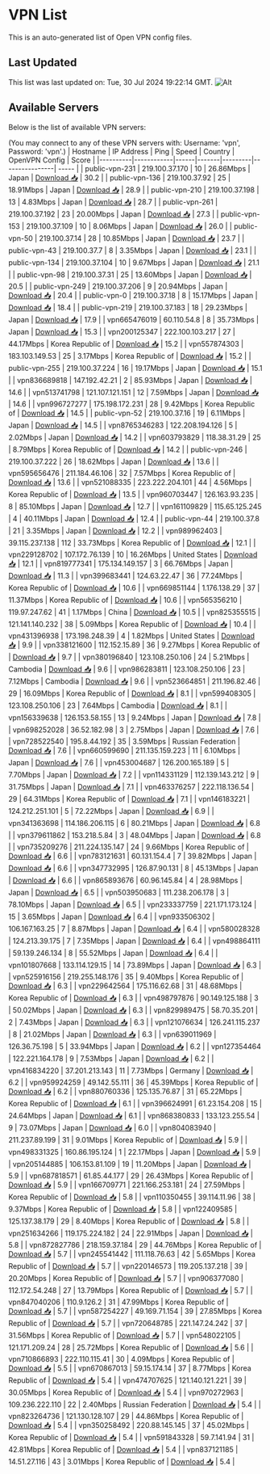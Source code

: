 # VPN List

This is an auto-generated list of Open VPN config files.

## Last Updated

This list was last updated on: Tue, 30 Jul 2024 19:22:14 GMT.
![Alt](https://repobeats.axiom.co/api/embed/186b98318ef1479477931607c1ad7d823f12451f.svg "Repobeats analytics image")

## Available Servers

Below is the list of available VPN servers:

(You may connect to any of these VPN servers with: Username: 'vpn', Password: 'vpn'.)
| Hostname | IP Address | Ping | Speed | Country | OpenVPN Config | Score |
|----------|------------|------|-------|---------|----------------| ----- |
| public-vpn-231 | 219.100.37.170 | 10 | 26.86Mbps | Japan | [Download 📥](./configs/server_0_JP.ovpn) | 30.2 |
| public-vpn-136 | 219.100.37.92 | 25 | 18.91Mbps | Japan | [Download 📥](./configs/server_1_JP.ovpn) | 28.9 |
| public-vpn-210 | 219.100.37.198 | 13 | 4.83Mbps | Japan | [Download 📥](./configs/server_2_JP.ovpn) | 28.7 |
| public-vpn-261 | 219.100.37.192 | 23 | 20.00Mbps | Japan | [Download 📥](./configs/server_3_JP.ovpn) | 27.3 |
| public-vpn-153 | 219.100.37.109 | 10 | 8.06Mbps | Japan | [Download 📥](./configs/server_4_JP.ovpn) | 26.0 |
| public-vpn-50 | 219.100.37.14 | 28 | 10.85Mbps | Japan | [Download 📥](./configs/server_5_JP.ovpn) | 23.7 |
| public-vpn-43 | 219.100.37.7 | 8 | 3.35Mbps | Japan | [Download 📥](./configs/server_6_JP.ovpn) | 23.1 |
| public-vpn-134 | 219.100.37.104 | 10 | 9.67Mbps | Japan | [Download 📥](./configs/server_7_JP.ovpn) | 21.1 |
| public-vpn-98 | 219.100.37.31 | 25 | 13.60Mbps | Japan | [Download 📥](./configs/server_8_JP.ovpn) | 20.5 |
| public-vpn-249 | 219.100.37.206 | 9 | 20.94Mbps | Japan | [Download 📥](./configs/server_9_JP.ovpn) | 20.4 |
| public-vpn-0 | 219.100.37.18 | 8 | 15.17Mbps | Japan | [Download 📥](./configs/server_10_JP.ovpn) | 18.4 |
| public-vpn-219 | 219.100.37.183 | 18 | 29.23Mbps | Japan | [Download 📥](./configs/server_11_JP.ovpn) | 17.9 |
| vpn665476019 | 60.110.54.8 | 8 | 35.73Mbps | Japan | [Download 📥](./configs/server_12_JP.ovpn) | 15.3 |
| vpn200125347 | 222.100.103.217 | 27 | 44.17Mbps | Korea Republic of | [Download 📥](./configs/server_13_KR.ovpn) | 15.2 |
| vpn557874303 | 183.103.149.53 | 25 | 3.17Mbps | Korea Republic of | [Download 📥](./configs/server_14_KR.ovpn) | 15.2 |
| public-vpn-255 | 219.100.37.224 | 16 | 19.17Mbps | Japan | [Download 📥](./configs/server_15_JP.ovpn) | 15.1 |
| vpn836689818 | 147.192.42.21 | 2 | 85.93Mbps | Japan | [Download 📥](./configs/server_16_JP.ovpn) | 14.6 |
| vpn513741798 | 121.107.121.151 | 12 | 7.59Mbps | Japan | [Download 📥](./configs/server_17_JP.ovpn) | 14.6 |
| vpn996727277 | 175.198.172.231 | 28 | 9.42Mbps | Korea Republic of | [Download 📥](./configs/server_18_KR.ovpn) | 14.5 |
| public-vpn-52 | 219.100.37.16 | 19 | 6.11Mbps | Japan | [Download 📥](./configs/server_19_JP.ovpn) | 14.5 |
| vpn8765346283 | 122.208.194.126 | 5 | 2.02Mbps | Japan | [Download 📥](./configs/server_20_JP.ovpn) | 14.2 |
| vpn603793829 | 118.38.31.29 | 25 | 8.79Mbps | Korea Republic of | [Download 📥](./configs/server_21_KR.ovpn) | 14.2 |
| public-vpn-246 | 219.100.37.222 | 26 | 18.62Mbps | Japan | [Download 📥](./configs/server_22_JP.ovpn) | 13.6 |
| vpn595656476 | 211.184.46.106 | 32 | 7.57Mbps | Korea Republic of | [Download 📥](./configs/server_23_KR.ovpn) | 13.6 |
| vpn521088335 | 223.222.204.101 | 44 | 4.56Mbps | Korea Republic of | [Download 📥](./configs/server_24_KR.ovpn) | 13.5 |
| vpn960703447 | 126.163.93.235 | 8 | 85.10Mbps | Japan | [Download 📥](./configs/server_25_JP.ovpn) | 12.7 |
| vpn161109829 | 115.65.125.245 | 4 | 40.11Mbps | Japan | [Download 📥](./configs/server_26_JP.ovpn) | 12.4 |
| public-vpn-44 | 219.100.37.8 | 21 | 3.35Mbps | Japan | [Download 📥](./configs/server_27_JP.ovpn) | 12.2 |
| vpn989962403 | 39.115.237.138 | 112 | 33.73Mbps | Korea Republic of | [Download 📥](./configs/server_28_KR.ovpn) | 12.1 |
| vpn229128702 | 107.172.76.139 | 10 | 16.26Mbps | United States | [Download 📥](./configs/server_29_US.ovpn) | 12.1 |
| vpn819777341 | 175.134.149.157 | 3 | 66.76Mbps | Japan | [Download 📥](./configs/server_30_JP.ovpn) | 11.3 |
| vpn399683441 | 124.63.22.47 | 36 | 77.24Mbps | Korea Republic of | [Download 📥](./configs/server_31_KR.ovpn) | 10.6 |
| vpn669851144 | 1.176.138.29 | 37 | 11.37Mbps | Korea Republic of | [Download 📥](./configs/server_32_KR.ovpn) | 10.6 |
| vpn565356210 | 119.97.247.62 | 41 | 1.17Mbps | China | [Download 📥](./configs/server_33_CN.ovpn) | 10.5 |
| vpn825355515 | 121.141.140.232 | 38 | 5.09Mbps | Korea Republic of | [Download 📥](./configs/server_34_KR.ovpn) | 10.4 |
| vpn431396938 | 173.198.248.39 | 4 | 1.82Mbps | United States | [Download 📥](./configs/server_35_US.ovpn) | 9.9 |
| vpn338121600 | 112.152.15.89 | 36 | 9.27Mbps | Korea Republic of | [Download 📥](./configs/server_36_KR.ovpn) | 9.7 |
| vpn380196840 | 123.108.250.106 | 24 | 5.21Mbps | Cambodia | [Download 📥](./configs/server_37_KH.ovpn) | 9.6 |
| vpn986283811 | 123.108.250.106 | 23 | 7.12Mbps | Cambodia | [Download 📥](./configs/server_38_KH.ovpn) | 9.6 |
| vpn523664851 | 211.196.82.46 | 29 | 16.09Mbps | Korea Republic of | [Download 📥](./configs/server_39_KR.ovpn) | 8.1 |
| vpn599408305 | 123.108.250.106 | 23 | 7.64Mbps | Cambodia | [Download 📥](./configs/server_40_KH.ovpn) | 8.1 |
| vpn156339638 | 126.153.58.155 | 13 | 9.24Mbps | Japan | [Download 📥](./configs/server_41_JP.ovpn) | 7.8 |
| vpn698252028 | 36.52.182.98 | 3 | 2.75Mbps | Japan | [Download 📥](./configs/server_42_JP.ovpn) | 7.6 |
| vpn728522540 | 195.8.44.192 | 35 | 3.59Mbps | Russian Federation | [Download 📥](./configs/server_43_RU.ovpn) | 7.6 |
| vpn660599690 | 211.135.159.223 | 11 | 6.10Mbps | Japan | [Download 📥](./configs/server_44_JP.ovpn) | 7.6 |
| vpn453004687 | 126.200.165.189 | 5 | 7.70Mbps | Japan | [Download 📥](./configs/server_45_JP.ovpn) | 7.2 |
| vpn114331129 | 112.139.143.212 | 9 | 31.75Mbps | Japan | [Download 📥](./configs/server_46_JP.ovpn) | 7.1 |
| vpn463376257 | 222.118.136.54 | 29 | 64.31Mbps | Korea Republic of | [Download 📥](./configs/server_47_KR.ovpn) | 7.1 |
| vpn146183221 | 124.212.251.101 | 5 | 72.22Mbps | Japan | [Download 📥](./configs/server_48_JP.ovpn) | 6.9 |
| vpn341363698 | 114.186.206.115 | 6 | 80.21Mbps | Japan | [Download 📥](./configs/server_49_JP.ovpn) | 6.8 |
| vpn379611862 | 153.218.5.84 | 3 | 48.04Mbps | Japan | [Download 📥](./configs/server_50_JP.ovpn) | 6.8 |
| vpn735209276 | 211.224.135.147 | 24 | 9.66Mbps | Korea Republic of | [Download 📥](./configs/server_51_KR.ovpn) | 6.6 |
| vpn783121631 | 60.131.154.4 | 7 | 39.82Mbps | Japan | [Download 📥](./configs/server_52_JP.ovpn) | 6.6 |
| vpn347732995 | 126.87.90.131 | 8 | 45.13Mbps | Japan | [Download 📥](./configs/server_53_JP.ovpn) | 6.6 |
| vpn865893676 | 60.96.145.84 | 4 | 28.98Mbps | Japan | [Download 📥](./configs/server_54_JP.ovpn) | 6.5 |
| vpn503950683 | 111.238.206.178 | 3 | 78.10Mbps | Japan | [Download 📥](./configs/server_55_JP.ovpn) | 6.5 |
| vpn233337759 | 221.171.173.124 | 15 | 3.65Mbps | Japan | [Download 📥](./configs/server_56_JP.ovpn) | 6.4 |
| vpn933506302 | 106.167.163.25 | 7 | 8.87Mbps | Japan | [Download 📥](./configs/server_57_JP.ovpn) | 6.4 |
| vpn580028328 | 124.213.39.175 | 7 | 7.35Mbps | Japan | [Download 📥](./configs/server_58_JP.ovpn) | 6.4 |
| vpn498864111 | 59.139.246.134 | 8 | 55.52Mbps | Japan | [Download 📥](./configs/server_59_JP.ovpn) | 6.4 |
| vpn101807668 | 133.114.129.15 | 14 | 73.89Mbps | Japan | [Download 📥](./configs/server_60_JP.ovpn) | 6.3 |
| vpn525916156 | 219.255.148.176 | 35 | 9.40Mbps | Korea Republic of | [Download 📥](./configs/server_61_KR.ovpn) | 6.3 |
| vpn229642564 | 175.116.62.68 | 31 | 48.68Mbps | Korea Republic of | [Download 📥](./configs/server_62_KR.ovpn) | 6.3 |
| vpn498797876 | 90.149.125.188 | 3 | 50.02Mbps | Japan | [Download 📥](./configs/server_63_JP.ovpn) | 6.3 |
| vpn829989475 | 58.70.35.201 | 2 | 7.43Mbps | Japan | [Download 📥](./configs/server_64_JP.ovpn) | 6.3 |
| vpn121076634 | 126.241.115.237 | 8 | 21.02Mbps | Japan | [Download 📥](./configs/server_65_JP.ovpn) | 6.3 |
| vpn639011969 | 126.36.75.198 | 5 | 33.94Mbps | Japan | [Download 📥](./configs/server_66_JP.ovpn) | 6.2 |
| vpn127354464 | 122.221.164.178 | 9 | 7.53Mbps | Japan | [Download 📥](./configs/server_67_JP.ovpn) | 6.2 |
| vpn416834220 | 37.201.213.143 | 11 | 7.73Mbps | Germany | [Download 📥](./configs/server_68_DE.ovpn) | 6.2 |
| vpn959924259 | 49.142.55.111 | 36 | 45.39Mbps | Korea Republic of | [Download 📥](./configs/server_69_KR.ovpn) | 6.2 |
| vpn880760336 | 125.135.76.87 | 31 | 65.22Mbps | Korea Republic of | [Download 📥](./configs/server_70_KR.ovpn) | 6.1 |
| vpn396624991 | 61.23.154.208 | 15 | 24.64Mbps | Japan | [Download 📥](./configs/server_71_JP.ovpn) | 6.1 |
| vpn868380833 | 133.123.255.54 | 9 | 73.07Mbps | Japan | [Download 📥](./configs/server_72_JP.ovpn) | 6.0 |
| vpn804083940 | 211.237.89.199 | 31 | 9.01Mbps | Korea Republic of | [Download 📥](./configs/server_73_KR.ovpn) | 5.9 |
| vpn498331325 | 160.86.195.124 | 1 | 22.17Mbps | Japan | [Download 📥](./configs/server_74_JP.ovpn) | 5.9 |
| vpn205144885 | 106.153.81.109 | 19 | 11.20Mbps | Japan | [Download 📥](./configs/server_75_JP.ovpn) | 5.9 |
| vpn687818571 | 61.85.44.177 | 29 | 26.43Mbps | Korea Republic of | [Download 📥](./configs/server_76_KR.ovpn) | 5.9 |
| vpn166709771 | 221.166.253.181 | 24 | 27.59Mbps | Korea Republic of | [Download 📥](./configs/server_77_KR.ovpn) | 5.8 |
| vpn110350455 | 39.114.11.96 | 38 | 9.37Mbps | Korea Republic of | [Download 📥](./configs/server_78_KR.ovpn) | 5.8 |
| vpn122409585 | 125.137.38.179 | 29 | 8.40Mbps | Korea Republic of | [Download 📥](./configs/server_79_KR.ovpn) | 5.8 |
| vpn251634266 | 119.175.224.182 | 24 | 22.91Mbps | Japan | [Download 📥](./configs/server_80_JP.ovpn) | 5.8 |
| vpn872827786 | 218.159.37.184 | 29 | 44.76Mbps | Korea Republic of | [Download 📥](./configs/server_81_KR.ovpn) | 5.7 |
| vpn245541442 | 111.118.76.63 | 42 | 5.65Mbps | Korea Republic of | [Download 📥](./configs/server_82_KR.ovpn) | 5.7 |
| vpn220146573 | 119.205.137.218 | 39 | 20.20Mbps | Korea Republic of | [Download 📥](./configs/server_83_KR.ovpn) | 5.7 |
| vpn906377080 | 112.172.54.248 | 27 | 13.79Mbps | Korea Republic of | [Download 📥](./configs/server_84_KR.ovpn) | 5.7 |
| vpn847040206 | 110.9.126.2 | 31 | 47.99Mbps | Korea Republic of | [Download 📥](./configs/server_85_KR.ovpn) | 5.7 |
| vpn587254227 | 49.169.71.154 | 39 | 27.85Mbps | Korea Republic of | [Download 📥](./configs/server_86_KR.ovpn) | 5.7 |
| vpn720648785 | 221.147.24.242 | 37 | 31.56Mbps | Korea Republic of | [Download 📥](./configs/server_87_KR.ovpn) | 5.7 |
| vpn548022105 | 121.171.209.24 | 28 | 25.72Mbps | Korea Republic of | [Download 📥](./configs/server_88_KR.ovpn) | 5.6 |
| vpn710866893 | 222.110.115.41 | 30 | 4.09Mbps | Korea Republic of | [Download 📥](./configs/server_89_KR.ovpn) | 5.5 |
| vpn670867013 | 59.15.174.14 | 37 | 8.77Mbps | Korea Republic of | [Download 📥](./configs/server_90_KR.ovpn) | 5.4 |
| vpn474707625 | 121.140.121.221 | 39 | 30.05Mbps | Korea Republic of | [Download 📥](./configs/server_91_KR.ovpn) | 5.4 |
| vpn970272963 | 109.236.222.110 | 22 | 2.40Mbps | Russian Federation | [Download 📥](./configs/server_92_RU.ovpn) | 5.4 |
| vpn823264736 | 121.130.128.107 | 29 | 44.86Mbps | Korea Republic of | [Download 📥](./configs/server_93_KR.ovpn) | 5.4 |
| vpn350258492 | 220.88.145.145 | 37 | 45.02Mbps | Korea Republic of | [Download 📥](./configs/server_94_KR.ovpn) | 5.4 |
| vpn591843328 | 59.7.141.94 | 31 | 42.81Mbps | Korea Republic of | [Download 📥](./configs/server_95_KR.ovpn) | 5.4 |
| vpn837121185 | 14.51.27.116 | 43 | 3.01Mbps | Korea Republic of | [Download 📥](./configs/server_96_KR.ovpn) | 5.4 |
